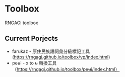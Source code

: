 # Toolbox

RNGAGi toolbox

## Current Porjects
- farukaz - 原住民族語詞彙分級標記工具 (https://rngagi.github.io/toolbox/vp/index.html)
- peʉi - x to ʉ 轉換工具（https://rngagi.github.io/toolbox/peʉi/index.html）

